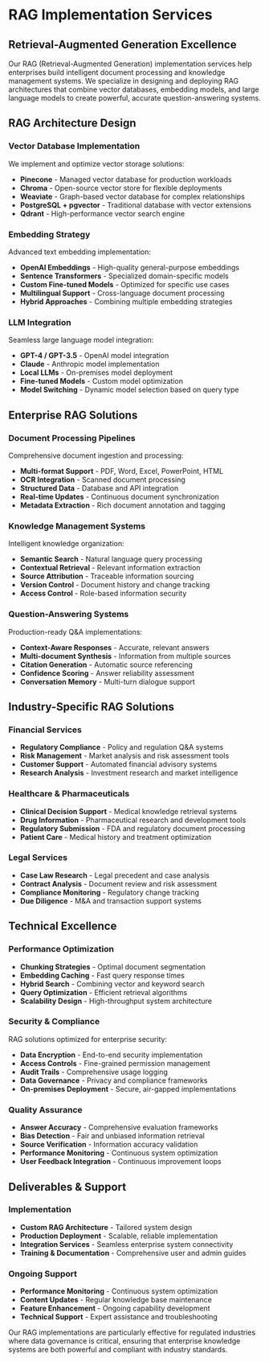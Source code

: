 # RAG Implementation Services

## Retrieval-Augmented Generation Excellence

Our RAG (Retrieval-Augmented Generation) implementation services help enterprises build intelligent document processing and knowledge management systems. We specialize in designing and deploying RAG architectures that combine vector databases, embedding models, and large language models to create powerful, accurate question-answering systems.

## RAG Architecture Design

### Vector Database Implementation
We implement and optimize vector storage solutions:
- **Pinecone** - Managed vector database for production workloads
- **Chroma** - Open-source vector store for flexible deployments
- **Weaviate** - Graph-based vector database for complex relationships
- **PostgreSQL + pgvector** - Traditional database with vector extensions
- **Qdrant** - High-performance vector search engine

### Embedding Strategy
Advanced text embedding implementation:
- **OpenAI Embeddings** - High-quality general-purpose embeddings
- **Sentence Transformers** - Specialized domain-specific models
- **Custom Fine-tuned Models** - Optimized for specific use cases
- **Multilingual Support** - Cross-language document processing
- **Hybrid Approaches** - Combining multiple embedding strategies

### LLM Integration
Seamless large language model integration:
- **GPT-4 / GPT-3.5** - OpenAI model integration
- **Claude** - Anthropic model implementation
- **Local LLMs** - On-premises model deployment
- **Fine-tuned Models** - Custom model optimization
- **Model Switching** - Dynamic model selection based on query type

## Enterprise RAG Solutions

### Document Processing Pipelines
Comprehensive document ingestion and processing:
- **Multi-format Support** - PDF, Word, Excel, PowerPoint, HTML
- **OCR Integration** - Scanned document processing
- **Structured Data** - Database and API integration
- **Real-time Updates** - Continuous document synchronization
- **Metadata Extraction** - Rich document annotation and tagging

### Knowledge Management Systems
Intelligent knowledge organization:
- **Semantic Search** - Natural language query processing
- **Contextual Retrieval** - Relevant information extraction
- **Source Attribution** - Traceable information sourcing
- **Version Control** - Document history and change tracking
- **Access Control** - Role-based information security

### Question-Answering Systems
Production-ready Q&A implementations:
- **Context-Aware Responses** - Accurate, relevant answers
- **Multi-document Synthesis** - Information from multiple sources
- **Citation Generation** - Automatic source referencing
- **Confidence Scoring** - Answer reliability assessment
- **Conversation Memory** - Multi-turn dialogue support

## Industry-Specific RAG Solutions

### Financial Services
- **Regulatory Compliance** - Policy and regulation Q&A systems
- **Risk Management** - Market analysis and risk assessment tools
- **Customer Support** - Automated financial advisory systems
- **Research Analysis** - Investment research and market intelligence

### Healthcare & Pharmaceuticals
- **Clinical Decision Support** - Medical knowledge retrieval systems
- **Drug Information** - Pharmaceutical research and development tools
- **Regulatory Submission** - FDA and regulatory document processing
- **Patient Care** - Medical history and treatment optimization

### Legal Services
- **Case Law Research** - Legal precedent and case analysis
- **Contract Analysis** - Document review and risk assessment
- **Compliance Monitoring** - Regulatory change tracking
- **Due Diligence** - M&A and transaction support systems

## Technical Excellence

### Performance Optimization
- **Chunking Strategies** - Optimal document segmentation
- **Embedding Caching** - Fast query response times
- **Hybrid Search** - Combining vector and keyword search
- **Query Optimization** - Efficient retrieval algorithms
- **Scalability Design** - High-throughput system architecture

### Security & Compliance
RAG solutions optimized for enterprise security:
- **Data Encryption** - End-to-end security implementation
- **Access Controls** - Fine-grained permission management
- **Audit Trails** - Comprehensive usage logging
- **Data Governance** - Privacy and compliance frameworks
- **On-premises Deployment** - Secure, air-gapped implementations

### Quality Assurance
- **Answer Accuracy** - Comprehensive evaluation frameworks
- **Bias Detection** - Fair and unbiased information retrieval
- **Source Verification** - Information accuracy validation
- **Performance Monitoring** - Continuous system optimization
- **User Feedback Integration** - Continuous improvement loops

## Deliverables & Support

### Implementation
- **Custom RAG Architecture** - Tailored system design
- **Production Deployment** - Scalable, reliable implementation
- **Integration Services** - Seamless enterprise system connectivity
- **Training & Documentation** - Comprehensive user and admin guides

### Ongoing Support
- **Performance Monitoring** - Continuous system optimization
- **Content Updates** - Regular knowledge base maintenance
- **Feature Enhancement** - Ongoing capability development
- **Technical Support** - Expert assistance and troubleshooting

Our RAG implementations are particularly effective for regulated industries where data governance is critical, ensuring that enterprise knowledge systems are both powerful and compliant with industry standards.